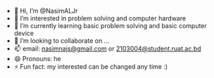 - 👋 Hi, I’m @NasimALJr
- 👀 I’m interested in problem solving and computer hardware
- 🌱 I’m currently learning basic problem solving and basic computer device
- 💞️ I’m looking to collaborate on ...
- 📫 email: nasimnajs@gmail.com or 2103004@student.ruat.ac.bd
- 😄 Pronouns: he
- ⚡ Fun fact: my interested can be changed any time :)

<!---
NasimALJr/NasimALJr is a ✨ special ✨ repository because its `README.md` (this file) appears on your GitHub profile.
You can click the Preview link to take a look at your changes.
--->
